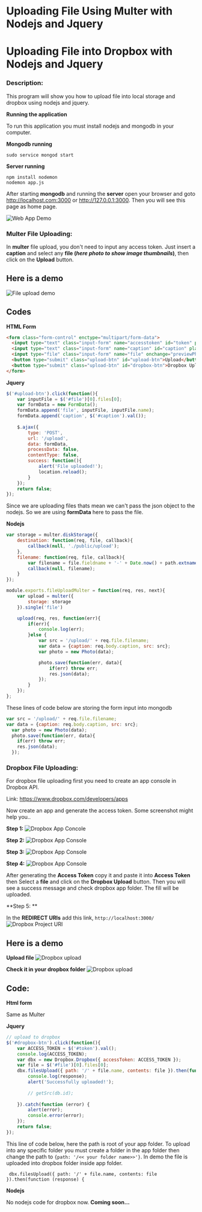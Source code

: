 Uploading File Using Multer with Nodejs and Jquery
=========
Uploading File into Dropbox with Nodejs and Jquery
=========

### Description:
This program will show you how to upload file into local storage and dropbox using nodejs and jquery.

**Running the application**

To run this application you must install nodejs and mongodb in your computer.

**Mongodb running**
```
sudo service mongod start
```

**Server running**
```
npm install nodemon
nodemon app.js
```
After starting **mongodb** and running the **server** open your browser and goto http://localhost.com:3000 or http://127.0.0.1:3000. Then you will see this page as home page.

![Web App Demo](https://dl.dropbox.com/s/23d8f8744blmozb/filupload.png?dl=0)

### Multer File Uploading:

In **multer** file upload, you don't need to input any access token. Just insert a **caption** and select any **file (*here photo to show image thumbnails*)**, then click on the **Upload** button.

## Here is a demo

![File upload demo](https://dl.dropbox.com/s/xpbba15bk4gfpao/uploadimage.png?dl=0)

## Codes

**HTML Form**
```html
<form class="form-control" enctype="multipart/form-data">
  <input type="text" class="input-form" name="accesstoken" id="token" placeholder="Access token">
  <input type="text" class="input-form" name="caption" id="caption" placeholder="Photo caption">
  <input type="file" class="input-form" name="file" onchange="previewPhoto()" id="file">
  <button type="submit" class="upload-btn" id="upload-btn">Upload</button>
  <button type="submit" class="upload-btn" id="dropbox-btn">Dropbox Upload</button>
</form>
```

**Jquery**
```javascript
$('#upload-btn').click(function(){
    var inputFile = $('#file')[0].files[0];
    var formData = new FormData();
    formData.append('file', inputFile, inputFile.name);
    formData.append('caption', $('#caption').val());
    
    $.ajax({
        type: 'POST',
        url: '/upload',
        data: formData,
        processData: false,
        contentType: false,
        success: function(){
            alert('File uploaded!');
            location.reload();
        }
    });
    return false;
});
```
Since we are uploading files thats mean we can't pass the json object to the nodejs. So we are using **formData** here to pass the file.

**Nodejs**
```javascript
var storage = multer.diskStorage({
    destination: function(req, file, callback){
        callback(null, './public/upload');
    },
    filename: function(req, file, callback){
        var filename = file.fieldname + '-' + Date.now() + path.extname(file.originalname);
        callback(null, filename);
    }
});

module.exports.fileUploadMulter = function(req, res, next){
    var upload = multer({
        storage: storage
    }).single('file')

    upload(req, res, function(err){
        if(err){
            console.log(err);
        }else {
            var src = '/upload/' + req.file.filename;
            var data = {caption: req.body.caption, src: src};
            var photo = new Photo(data);

            photo.save(function(err, data){
                if(err) throw err;
                res.json(data); 
            });
        }
    });
};
```
These lines of code below are storing the form input into mongodb
```javascript
var src = '/upload/' + req.file.filename;
var data = {caption: req.body.caption, src: src};
  var photo = new Photo(data);
  photo.save(function(err, data){
    if(err) throw err;
    res.json(data); 
  });
```

### Dropbox File Uploading:

For dropbox file uploading first you need to create an app console in Dropbox API.

Link: https://www.dropbox.com/developers/apps

Now create an app and generate the access token. Some screenshot might help you..

**Step 1:**
![Dropbox App Concole](https://dl.dropbox.com/s/za6chfbyf6n2ex6/db0.png?dl=0)

**Step 2:**
![Dropbox App Console](https://dl.dropbox.com/s/2o402oeqxehu8o3/db1.png?dl=0)

**Step 3:**
![Dropbox App Console](https://dl.dropbox.com/s/l59zypamo37skxg/db2.png?dl=0)

**Step 4:**
![Dropbox App Console](https://dl.dropbox.com/s/ttsmvxp3cv2a7hm/db3.png?dl=0)

After generating the **Access Token** copy it and paste it into **Access Token** then Select a **file** and click on the **Dropbox Upload** button. Then you will see a success message and check dropbox app folder. The fill will be uploaded.

**Step 5: **

In the **REDIRECT URIs** add this link, `http://localhost:3000/`
![Dropbox Project URI](https://dl.dropbox.com/s/aplxg4orozm5ygo/redirectUri.png?dl=0)

## Here is a demo

**Upload file**
![Dropbox upload](https://dl.dropbox.com/s/p7y8ikgmsdvwkk1/dropbox_1.png?dl=0)

**Check it in your dropbox folder**
![Dropbox upload](https://dl.dropbox.com/s/w72i4cwgol4u8sy/honululu.png?dl=0)


## Code:

**Html form**

Same as Multer

**Jquery**
```javascript
// upload to dropbox
$('#dropbox-btn').click(function(){
    var ACCESS_TOKEN = $('#token').val();
    console.log(ACCESS_TOKEN);
    var dbx = new Dropbox.Dropbox({ accessToken: ACCESS_TOKEN });
    var file = $('#file')[0].files[0];
    dbx.filesUpload({ path: '/' + file.name, contents: file }).then(function (response) {
        console.log(response);
        alert('Successfully uploaded!');
        
        // getSrc(db.id);
        
    }).catch(function (error) {
        alert(error);
        console.error(error);
    });
    return false;
});
```
This line of code below, here the path is root of your app folder. To upload into any specific folder you must create a folder in the app folder then change the path to `{path: '/<< your folder name>>'}`. In demo the file is uploaded into dropbox folder inside app folder.

```
 dbx.filesUpload({ path: '/' + file.name, contents: file }).then(function (response) {
```
**Nodejs**

No nodejs code for dropbox now. **Coming soon...**
